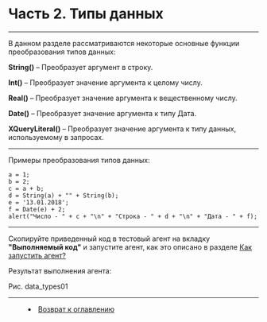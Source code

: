 # Часть 2. Типы данных
***

В данном разделе рассматриваются некоторые основные функции преобразования типов данных:

**String()** – Преобразует аргумент в строку.

**Int()** – Преобразует значение аргумента к целому числу.	

**Real()** – Преобразует значение аргумента к вещественному числу.	

**Date()** – Преобразует значение аргумента к типу Дата.	

**XQueryLiteral()** – Преобразует значение аргумента к типу данных, используемому в запросах.	

---

Примеры преобразования типов данных:

    a = 1;
    b = 2;
    c = a + b;
    d = String(a) + "" + String(b);
    e = '13.01.2018';
    f = Date(e) + 2;
    alert("Число - " + c + "\n" + "Строка - " + d + "\n" + "Дата - " + f);

---

Скопируйте приведенный код в тестовый агент на вкладку **"Выполняемый код"** и запустите агент, как это описано в разделе [Как запустить агент?](run_agent.md)

Результат выполнения агента:

Рис. data_types01

***
<dd><li> <a href="README.md"> Возврат к оглавлению</a></dd>
